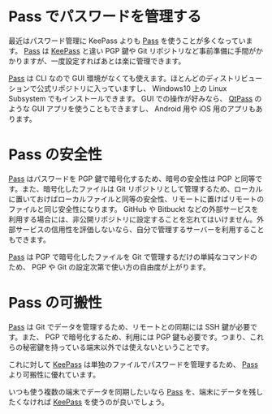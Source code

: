 # Pass でパスワードを管理する

最近はパスワード管理に KeePass よりも [Pass][Pass] を使うことが多くなっています。 [Pass][Pass] は [KeePass][KeePass] と違い PGP 鍵や Git リポジトリなど事前準備に手間がかかりますが、一度設定すればあとは楽に管理できます。

[Pass][Pass] は CLI なので GUI 環境がなくても使えます。ほとんどのディストリビューションで公式リポジトリに入っていますし、 Windows10 上の Linux Subsystem でもインストールできます。 GUI での操作が好みなら、 [QtPass][QtPass] のような GUI アプリを使うこともできますし、 Android 用や iOS 用のアプリもあります。

# Pass の安全性

[Pass][Pass] はパスワードを PGP 鍵で暗号化するため、暗号の安全性は PGP と同等です。また、暗号化したファイルは Git リポジトリとして管理するため、ローカルに置いておけばローカルファイルと同等の安全性、リモートに置けばリモートのファイルと同じ安全性になります。 GitHub や Bitbuckt などの外部サービスを利用する場合には、非公開リポジトリに設定することを忘れてはいけません。外部サービスの信用性を評価しないなら、自分で管理するサーバーを利用することもできます。

[Pass][Pass] は PGP で暗号化したファイルを Git で管理するだけの単純なコマンドのため、 PGP や Git の設定次第で使い方の自由度が上がります。

# Pass の可搬性

[Pass][Pass] は Git でデータを管理するため、リモートとの同期には SSH 鍵が必要です。また、 PGP で暗号化するため、利用には PGP 鍵も必要です。つまり、これらの秘密鍵を持っている端末以外では使えないということです。

これに対して [KeePass][KeePass] は単独のファイルでパスワードを管理するため、 [Pass][Pass] より可搬性に優れています。

いつも使う複数の端末でデータを同期したいなら [Pass][Pass] を、端末にデータを残したくなければ [KeePass][KeePass] を使うのが良いでしょう。

[Pass]:https://www.passwordstore.org/
[KeePass]:https://officeokano.github.io/miscellaneous/docs/2017/20170112-3.html
[QtPass]:https://qtpass.org/
